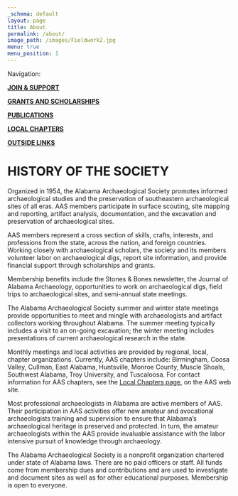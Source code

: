 ```yaml
---
_schema: default
layout: page
title: About
permalink: /about/
image_path: /images/Fieldwork2.jpg
menu: true
menu_position: 1
---
```

Navigation:

[**JOIN & SUPPORT**](/support/)

[**GRANTS AND SCHOLARSHIPS**](/grants/)

[**PUBLICATIONS**](/publications/)

[**LOCAL CHAPTERS**](/local-chapters/)

[**OUTSIDE LINKS**](/links/)

# HISTORY OF THE SOCIETY

Organized in 1954, the Alabama Archaeological Society promotes informed archaeological studies and the preservation of southeastern archaeological sites of all eras. AAS members participate in surface scouting, site mapping and reporting, artifact analysis, documentation, and the excavation and preservation of archaeological sites.

AAS members represent a cross section of skills, crafts, interests, and professions from the state, across the nation, and foreign countries. Working closely with archaeological scholars, the society and its members volunteer labor on archaeological digs, report site information, and provide financial support through scholarships and grants.

Membership benefits include the Stones & Bones newsletter, the Journal of Alabama Archaeology, opportunities to work on archaeological digs, field trips to archaeological sites, and semi-annual state meetings.

The Alabama Archaeological Society summer and winter state meetings provide opportunities to meet and mingle with archaeologists and artifact collectors working throughout Alabama. The summer meeting typically includes a visit to an on-going excavation; the winter meeting includes presentations of current archaeological research in the state.

Monthly meetings and local activities are provided by regional, local, chapter organizations. Currently, AAS chapters include: Birmingham, Coosa Valley, Cullman, East Alabama, Huntsville, Monroe County, Muscle Shoals, Southwest Alabama, Troy University, and Tuscaloosa. For contact information for AAS chapters, see the [Local Chapters page](/local-chapters/), on the AAS web site.

Most professional archaeologists in Alabama are active members of AAS. Their participation in AAS activities offer new amateur and avocational archaeologists training and supervision to ensure that Alabama’s archaeological heritage is preserved and protected. In turn, the amateur archaeologists within the AAS provide invaluable assistance with the labor intensive pursuit of knowledge through archaeology.

The Alabama Archaeological Society is a nonprofit organization chartered under state of Alabama laws. There are no paid officers or staff. All funds come from membership dues and contributions and are used to investigate and document sites as well as for other educational purposes. Membership is open to everyone.